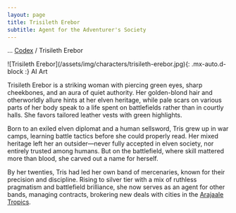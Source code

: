 ```yaml
---
layout: page
title: Trisileth Erebor
subtitle: Agent for the Adventurer's Society
---
```

<span class="breadcrumbs" markdown="1">... [Codex](/codex) / Trisileth Erebor</span>
<div class="position-placeholder" markdown="1">
![Trisileth Erebor](/assets/img/characters/trisileth-erebor.jpg){: .mx-auto.d-block :}
<span class="ai-img">AI Art</span>
</div>

Trisileth Erebor is a striking woman with piercing green eyes, sharp cheekbones, and an aura of quiet authority. Her golden-blond hair and otherworldly allure hints at her elven heritage, while pale scars on various parts of her body speak to a life spent on battlefields rather than in courtly halls. She favors tailored leather vests with green highlights.

Born to an exiled elven diplomat and a human sellsword, Tris grew up in war camps, learning battle tactics before she could properly read. Her mixed heritage left her an outsider—never fully accepted in elven society, nor entirely trusted among humans. But on the battlefield, where skill mattered more than blood, she carved out a name for herself.

By her twenties, Tris had led her own band of mercenaries, known for their precision and discipline. Rising to silver tier with a mix of ruthless pragmatism and battlefield brilliance, she now serves as an agent for other bands, managing contracts, brokering new deals with cities in the [Arajaale Tropics](/codex/regions/arajaale-tropics).